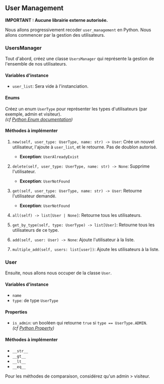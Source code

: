 ## User Management

**IMPORTANT : Aucune librairie externe autorisée.**

Nous allons progressivement recoder `user_management` en Python. Nous allons commencer par la gestion des utilisateurs.

### UsersManager

Tout d'abord, créez une classe `UsersManager` qui représente la gestion de l'ensemble de nos utilisateurs.

#### Variables d'instance
- `user_list`: Sera vide à l'instanciation.

#### Enums
Créez un enum `UserType` pour représenter les types d'utilisateurs (par exemple, admin et visiteur).  
*(cf [Python Enum documentation](https://docs.python.org/fr/3/library/enum.html))*

#### Méthodes à implémenter

1. `new(self, user_type: UserType, name: str) -> User`: Crée un nouvel utilisateur, l'ajoute à `user_list`, et le retourne. Pas de doublon autorisé.  
    - **Exception**: `UserAlreadyExist`
    
2. `delete(self, user_type: UserType, name: str) -> None`: Supprime l'utilisateur.  
    - **Exception**: `UserNotFound`

3. `get(self, user_type: UserType, name: str) -> User`: Retourne l'utilisateur demandé.  
    - **Exception**: `UserNotFound`

4. `all(self) -> list[User | None]`: Retourne tous les utilisateurs.

5. `get_by_type(self, type: UserType) -> list[User]`: Retourne tous les utilisateurs de ce type.

6. `add(self, user: User) -> None`: Ajoute l'utilisateur à la liste.

7. `multiple_add(self, users: list[user])`: Ajoute les utilisateurs à la liste.

### User

Ensuite, nous allons nous occuper de la classe `User`.

#### Variables d'instance
- `name`
- `type`: de type `UserType`

#### Properties
- `is_admin`: un booléen qui retourne `true` si `type == UserType.ADMIN`.  
    *(cf [Python Property](https://realpython.com/python-property/))*

#### Méthodes à implémenter
- `__str__`
- `__gt__`
- `__lt__`
- `__eq__`

Pour les méthodes de comparaison, considérez qu'un admin > visiteur.
